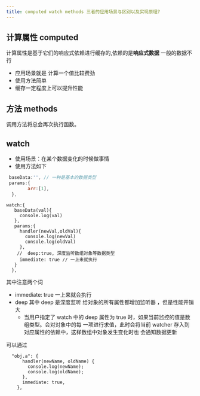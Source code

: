 ```yaml
---
title: computed watch methods 三者的应用场景与区别以及实现原理?
---
```


## 计算属性 computed

计算属性是基于它们的响应式依赖进行缓存的,依赖的是**响应式数据** 一般的数据不行

- 应用场景就是 计算一个值比较费劲
- 使用方法简单
- 缓存一定程度上可以提升性能

## 方法 methods

调用方法将总会再次执行函数。

## watch

- 使用场景：在某个数据变化的时候做事情
- 使用方法如下

```js
 baseData:'', // 一种是基本的数据类型
 params:{
        arr:[1],
  },
```

```
watch:{
   baseData(val){
     console.log(val)
   },
   params:{
     handler(newVal,oldVal){
       console.log(newVal)
       console.log(oldVal)
     },
    //  deep:true, 深度监听数组对象等数据类型
     immediate: true // 一上来就执行
   }
  },
```

其中注意两个词

- immediate: true 一上来就会执行
- deep 其中 deep 是深度监听 给对象的所有属性都增加监听器 ，但是性能开销大
  - 当用户指定了 watch 中的 deep 属性为 true 时，如果当前监控的值是数组类型。会对对象中的每 一项进行求值，此时会将当前 watcher 存入到对应属性的依赖中，这样数组中对象发生变化时也 会通知数据更新

可以通过

```
  "obj.a": {
      handler(newName, oldName) {
        console.log(newName);
        console.log(oldName);
      },
      immediate: true,
    },
```
